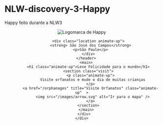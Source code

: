 # NLW-discovery-3-Happy
Happy feito durante a NLW3

<!DOCTYPE html>
<html lang="pt-BR">
  <head>
    <meta charset="UTF-8" />
    <meta name="viewport" content="width=device-width, initial-scale=1.0" />
    <title>Happy</title>
    <link rel="icon" href="/images/logo-icon.png" />
    <link rel="stylesheet" href="/css/main.css" />
    <link rel="stylesheet" href="/css/animations.css" />
    <link rel="stylesheet" href="/css/page-landing.css" />
    <link href="https://fonts.googleapis.com/css2?family=Nunito:wght@400;600;800&display=swap" rel="stylesheet">
    
  </head>
  <body>
    <div id="page-landing">
      <div id="container">
        <header>
          <img
            class="animate-up"
            id="logo"
            src="/images/logo.svg"
            alt="Logomarca de Happy"
          />

          <div class="location animate-up">
            <strong> São José dos Campos</strong>
            <p>São Paulo</p>
          </div>
        </header>
        <main>
          <h1 class="animate-up">Leve Felicidade para o mundo</h1>
          <section class="visit">
            <p class="animate-up">
              Visite orfanatos e mude o dia de muitas crianças
            </p>
            <a href="/orphanages" title="Visite Orfanatos" class="animate-up"  >
              <img src="/images/arrow.svg" alt="Ir para o mapa" />
            </a>
          </section>
        </main>
      </div>
    </div>
  </body>
</html>

